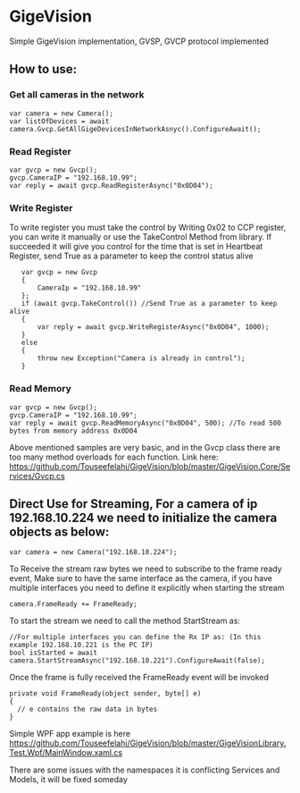 # GigeVision
Simple GigeVision implementation, GVSP, GVCP protocol implemented

## How to use:

### Get all cameras in the network

    var camera = new Camera();
    var listOfDevices = await camera.Gvcp.GetAllGigeDevicesInNetworkAsnyc().ConfigureAwait();    

### Read Register   
        
    var gvcp = new Gvcp();
    gvcp.CameraIP = "192.168.10.99";
    var reply = await gvcp.ReadRegisterAsync("0x0D04");
    
### Write Register
To write register you must take the control by Writing 0x02 to CCP register, you can write it manually or use the TakeControl Method from library.
If succeeded it will give you control for the time that is set in Heartbeat Register, send True as a parameter to keep the control status alive

       var gvcp = new Gvcp
       {
           CameraIp = "192.168.10.99"
       };
       if (await gvcp.TakeControl()) //Send True as a parameter to keep alive
       {
           var reply = await gvcp.WriteRegisterAsync("0x0D04", 1000);
       }
       else
       {
           throw new Exception("Camera is already in control");
       }
                       
### Read Memory

    var gvcp = new Gvcp();
    gvcp.CameraIP = "192.168.10.99";
    var reply = await gvcp.ReadMemoryAsync("0x0D04", 500); //To read 500 bytes from memory address 0x0D04

Above mentioned samples are very basic, and in the Gvcp class there are too many method overloads for each function. Link here: https://github.com/Touseefelahi/GigeVision/blob/master/GigeVision.Core/Services/Gvcp.cs




## Direct Use for Streaming, For a camera of ip  192.168.10.224 we need to initialize the camera objects as below:

    var camera = new Camera("192.168.10.224");
    
To Receive the stream raw bytes we need to subscribe to the frame ready event, Make sure to have the same interface as the camera, if you have multiple interfaces you need to define it explicitly when starting the stream 

    camera.FrameReady += FrameReady;

To start the stream we need to call the method StartStream as:

    //For multiple interfaces you can define the Rx IP as: (In this example 192.168.10.221 is the PC IP)    
    bool isStarted = await camera.StartStreamAsync("192.168.10.221").ConfigureAwait(false);

Once the frame is fully received the FrameReady event will be invoked

    private void FrameReady(object sender, byte[] e)
    {
      // e contains the raw data in bytes
    }
    
Simple WPF app example is here https://github.com/Touseefelahi/GigeVision/blob/master/GigeVisionLibrary.Test.Wpf/MainWindow.xaml.cs

There are some issues with the namespaces it is conflicting Services and Models, it will be fixed someday
